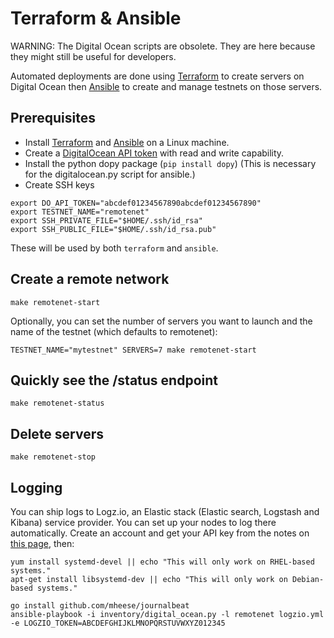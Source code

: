 # Terraform & Ansible

WARNING: The Digital Ocean scripts are obsolete. They are here because they
might still be useful for developers.

Automated deployments are done using [Terraform](https://www.terraform.io/) to
create servers on Digital Ocean then [Ansible](http://www.ansible.com/) to
create and manage testnets on those servers.

## Prerequisites

*   Install [Terraform](https://www.terraform.io/downloads.html) and
    [Ansible](http://docs.ansible.com/ansible/latest/installation_guide/intro_installation.html)
    on a Linux machine.
*   Create a
    [DigitalOcean API token](https://cloud.digitalocean.com/settings/api/tokens)
    with read and write capability.
*   Install the python dopy package (`pip install dopy`) (This is necessary for
    the digitalocean.py script for ansible.)
*   Create SSH keys

<!---->

    export DO_API_TOKEN="abcdef01234567890abcdef01234567890"
    export TESTNET_NAME="remotenet"
    export SSH_PRIVATE_FILE="$HOME/.ssh/id_rsa"
    export SSH_PUBLIC_FILE="$HOME/.ssh/id_rsa.pub"

These will be used by both `terraform` and `ansible`.

## Create a remote network

    make remotenet-start

Optionally, you can set the number of servers you want to launch and the name of
the testnet (which defaults to remotenet):

    TESTNET_NAME="mytestnet" SERVERS=7 make remotenet-start

## Quickly see the /status endpoint

    make remotenet-status

## Delete servers

    make remotenet-stop

## Logging

You can ship logs to Logz.io, an Elastic stack (Elastic search, Logstash and
Kibana) service provider. You can set up your nodes to log there automatically.
Create an account and get your API key from the notes on
[this page](https://app.logz.io/#/dashboard/data-sources/Filebeat), then:

    yum install systemd-devel || echo "This will only work on RHEL-based systems."
    apt-get install libsystemd-dev || echo "This will only work on Debian-based systems."

    go install github.com/mheese/journalbeat
    ansible-playbook -i inventory/digital_ocean.py -l remotenet logzio.yml -e LOGZIO_TOKEN=ABCDEFGHIJKLMNOPQRSTUVWXYZ012345
